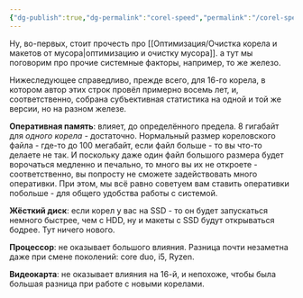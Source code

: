 ```yaml
---
{"dg-publish":true,"dg-permalink":"corel-speed","permalink":"/corel-speed/","created":"2023-10-09T12:57:03.945+07:00","updated":"2023-10-20T02:14:54.836+07:00"}
---
```


Ну, во-первых, стоит прочесть про [[Оптимизация/Очистка корела и макетов от мусора\|оптимизацию и очистку мусора]]. а тут мы поговорим про прочие системные факторы, например, то же железо.

Нижеследующее справедливо, прежде всего, для 16-го корела, в котором автор этих строк провёл примерно восемь лет, и, соответственно, собрана субъективная статистика на одной и той же версии, но на разном железе.

**Оперативная память**: влияет, до определённого предела. 8 гигабайт для *одного корела* - достаточно. Нормальный размер кореловского файла - где-то до 100 мегабайт, если файл больше - то вы что-то делаете не так. И поскольку даже один файл большого размера будет ворочаться медленно и печально, то много вы их не откроете - соответственно, вы попросту не сможете задействовать много оперативки. При этом, мы всё равно советуем вам ставить оперативки побольше - для общего удобства работы с системой.

**Жёсткий диск**: если корел у вас на SSD - то он будет запускаться немного быстрее, чем с HDD, ну и макеты с SSD будут открываться бодрее. Тут ничего нового.

**Процессор**: не оказывает большого влияния. Разница почти незаметна даже при смене поколений: core duo, i5, Ryzen.

**Видеокарта**: не оказывает влияния на 16-й, и непохоже, чтобы была большая разница при работе с новыми корелами.
